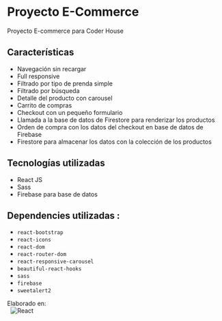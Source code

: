 # Proyecto E-Commerce

Proyecto E-commerce para Coder House

## Características

- Navegación sin recargar
- Full responsive
- Filtrado por tipo de prenda simple
- Filtrado por búsqueda
- Detalle del producto con carousel
- Carrito de compras
- Checkout con un pequeño formulario
- Llamada a la base de datos de Firestore para renderizar los productos
- Orden de compra con los datos del checkout en base de datos de Firebase
- Firestore para almacenar los datos con la colección de los productos

## Tecnologías utilizadas

- React JS
- Sass
- Firebase para base de datos

## Dependencies utilizadas :

*   `react-bootstrap`
*   `react-icons`
*   `react-dom`
*   `react-router-dom`
*   `react-responsive-carousel`
*   `beautiful-react-hooks`
*   `sass`
*   `firebase`
*   `sweetalert2`

Elaborado en:  
&nbsp; ![React](https://img.shields.io/badge/react-%2320232a.svg?style=for-the-badge&logo=react&logoColor=%2361DAFB)